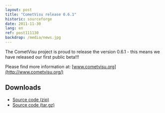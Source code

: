 ```yaml
---
layout: post
title: "CometVisu release 0.6.1"
historic: sourceforge
date: 2011-11-30
lang: en
ref: post111130
backdrop: /media/news.jpg
---
```


The CometVisu project is proud to release the version 0.6.1 - this means we have released our first public beta!!!

Please find more information at: [www.cometvisu.org](http://www.cometvisu.org/)

Downloads
---------

* [Source code (zip)](https://github.com/CometVisu/CometVisu/archive/v0.6.1.zip)
* [Source code (tar.gz)](https://github.com/CometVisu/CometVisu/archive/v0.6.1.tar.gz)